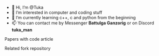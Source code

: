- 👋 Hi, I’m @Tuka
- 👀 I’m interested in computer and coding stuff
- 🌱 I’m currently learning c++, c and python from the beginning 
- 📫 You can contact me by Messenger __Battulga Ganzorig__ or on Discord **tuka_man**

<!---
Tuka1120/Tuka1120 is a ✨ special ✨ repository because its `README.md` (this file) appears on your GitHub profile.
You can click the Preview link to take a look at your changes.
--->


Papers with code article [](https://paperswithcode.com/paper/learning-3d-representations-from-2d-pre)

Related fork repository [](https://github.com/Tuka1120/I2P-MAE)

